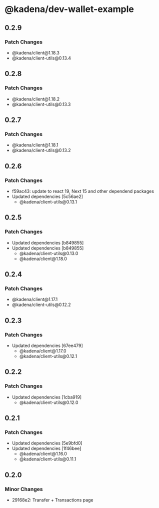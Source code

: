 # @kadena/dev-wallet-example

## 0.2.9

### Patch Changes

- @kadena/client\@1.18.3
- @kadena/client-utils\@0.13.4

## 0.2.8

### Patch Changes

- @kadena/client\@1.18.2
- @kadena/client-utils\@0.13.3

## 0.2.7

### Patch Changes

- @kadena/client\@1.18.1
- @kadena/client-utils\@0.13.2

## 0.2.6

### Patch Changes

- f59ac43: update to react 19, Next 15 and other dependend packages
- Updated dependencies \[5c56ae2]
  - @kadena/client-utils\@0.13.1

## 0.2.5

### Patch Changes

- Updated dependencies \[b849855]
- Updated dependencies \[b849855]
  - @kadena/client-utils\@0.13.0
  - @kadena/client\@1.18.0

## 0.2.4

### Patch Changes

- @kadena/client\@1.17.1
- @kadena/client-utils\@0.12.2

## 0.2.3

### Patch Changes

- Updated dependencies \[67ee479]
  - @kadena/client\@1.17.0
  - @kadena/client-utils\@0.12.1

## 0.2.2

### Patch Changes

- Updated dependencies \[1cba919]
  - @kadena/client-utils\@0.12.0

## 0.2.1

### Patch Changes

- Updated dependencies \[5e9bfd0]
- Updated dependencies \[1f46bee]
  - @kadena/client\@1.16.0
  - @kadena/client-utils\@0.11.1

## 0.2.0

### Minor Changes

- 29168e2: Transfer + Transactions page
